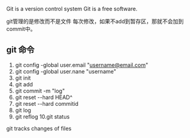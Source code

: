 Git is  a version control system
Git is a free software.

git管理的是修改而不是文件
每次修改，如果不add到暂存区，那就不会加到commit中。

## git 命令

1. git config -global user.email "username@email.com"
2. git config -global user.nane "username"
3. git init
4. git add 
5. git commit -m "log"
6. git reset --hard HEAD^
7. git reset --hard commitid
8. git log
9. git reflog
10.git status

git tracks changes of files

